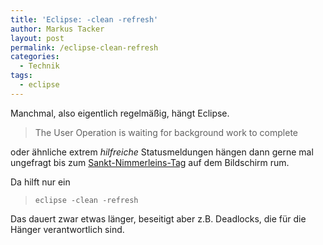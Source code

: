 ```yaml
---
title: 'Eclipse: -clean -refresh'
author: Markus Tacker
layout: post
permalink: /eclipse-clean-refresh
categories:
  - Technik
tags:
  - eclipse
---
```

Manchmal, also eigentlich regelmäßig, hängt Eclipse.

> The User Operation is waiting for background work to complete

oder ähnliche extrem *hilfreiche* Statusmeldungen hängen dann gerne mal ungefragt bis zum [Sankt-Nimmerleins-Tag][1] auf dem Bildschirm rum.

Da hilft nur ein

> `eclipse -clean -refresh`

Das dauert zwar etwas länger, beseitigt aber z.B. Deadlocks, die für die Hänger verantwortlich sind.

 [1]: http://de.wikipedia.org/wiki/Sankt_Nimmerlein